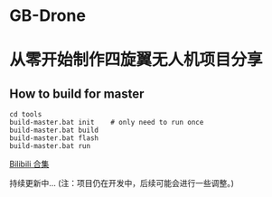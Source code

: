 # GB-Drone

# 从零开始制作四旋翼无人机项目分享

## How to build for master

    cd tools
    build-master.bat init    # only need to run once
    build-master.bat build
    build-master.bat flash
    build-master.bat run


[Bilibili 合集](https://space.bilibili.com/173526357/channel/series)

持续更新中... (注：项目仍在开发中，后续可能会进行一些调整。)
